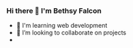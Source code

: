 ### Hi there 👋 I'm Bethsy Falcon
- 🌱 I'm learning web development
- 👯 I’m looking to collaborate on projects
- 
